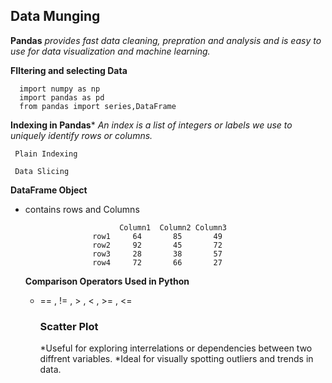    ## Data Munging

__Pandas__ *provides fast data cleaning, prepration and analysis and is easy to use for data visualization and machine learning.*

__FIltering and selecting Data__

      import numpy as np 
      import pandas as pd
      from pandas import series,DataFrame
      
   __Indexing in Pandas__* *An index is a list of integers or labels we use to uniquely identify rows or columns.*
     
     Plain Indexing
     
     Data Slicing 
     
   __DataFrame Object__
   * contains rows and Columns
     
                              Column1  Column2 Column3 
                        row1     64       85       49       
                        row2     92       45       72
                        row3     28       38       57
                        row4     72       66       27

     __Comparison Operators Used in Python__
      * == , != , > , < , >= , <=


           ### Scatter Plot
           *Useful for exploring interrelations or dependencies between two diffrent variables.
           *Ideal for visually spotting outliers and trends in data.






























